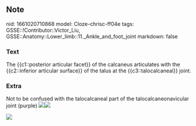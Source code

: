 ## Note
nid: 1661020710868
model: Cloze-chrisc-ff04e
tags: GSSE::!Contributor::Victor_Liu, GSSE::Anatomy::Lower_limb::11._Ankle_and_foot_joint
markdown: false

### Text
The {{c1::posterior articular facet}} of the calcaneus articulates with the {{c2::inferior articular surface}} of the talus at the {{c3::talocalcaneal}} joint.

### Extra
Not to be confused with the talocalcaneal part of the
talocalcaneonavicular joint (purple) <img src= 
"41598_2020_57912_Fig1_HTML.png"><img src= 
"paste-02a5ba317718172b84324b9124cca62bf8a675be.jpg">
<div><img src=
"paste-118dadb31c33f62fb05e48ea16c8e0874025164f.jpg"></div>
